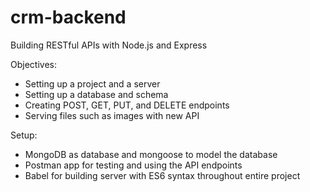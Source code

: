 # crm-backend
Building RESTful APIs with Node.js and Express

Objectives:

- Setting up a project and a server
- Setting up a database and schema
- Creating POST, GET, PUT, and DELETE endpoints
- Serving files such as images with new API

Setup: 
- MongoDB as database and mongoose to model the database
- Postman app for testing and using the API endpoints
- Babel for building server with ES6 syntax throughout entire project 
